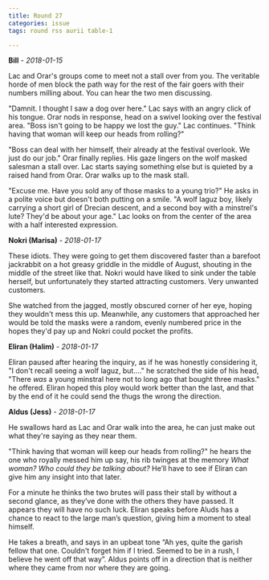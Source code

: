 ```yaml
---
title: Round 27
categories: issue
tags: round rss aurii table-1

---
```


**Bill** - *2018-01-15*

Lac and Orar's groups come to meet not a stall over from you. The veritable horde of men block the path way for the rest of the fair goers with their numbers milling about. You can hear the two men discussing. 

"Damnit. I thought I saw a dog over here." Lac says with an angry click of his tongue. Orar nods in response, head on a swivel looking over the festival area. "Boss isn't going to be happy we lost the guy." Lac continues. "Think having that woman will keep our heads from rolling?"

"Boss can deal with her himself, their already at the festival overlook. We just do our job." Orar finally replies. His gaze lingers on the wolf masked salesman a stall over. Lac starts saying something else but is quieted by a raised hand from Orar. Orar walks up to the mask stall.

"Excuse me. Have you sold any of those masks to a young trio?" He asks in a polite voice but doesn't both putting on a smile. "A wolf laguz boy, likely carrying a short girl of Drecian descent, and a second boy with a minstrel's lute? They'd be about your age." Lac looks on from the center of the area with a half interested expression.

**Nokri (Marisa)** - *2018-01-17*

These idiots. They were going to get them discovered  faster than a barefoot jackrabbit on a hot greasy griddle in the middle of August, shouting in the middle of the street like that. Nokri would have liked to sink under the table herself, but unfortunately they started attracting customers. Very unwanted customers.

She watched from the jagged, mostly obscured corner of her eye, hoping they wouldn't mess this up. Meanwhile, any customers that approached her would be told the masks were a random, evenly numbered price in the hopes they'd pay up and Nokri could pocket the profits.

**Eliran (Halim)** - *2018-01-17*

Eliran paused after hearing the inquiry, as if he was honestly considering it, "I don't recall seeing a wolf laguz, but...." he scratched the side of his head, "There _was_ a young minstral here not to long ago that bought three masks." he offered. Eliran hoped this ploy would work better than the last, and that by the end of it he could send the thugs the wrong the direction.

**Aldus (Jess)** - *2018-01-17*

He swallows hard as Lac and Orar walk into the area, he can just make out what they're saying as they near them. 

"Think having that woman will keep our heads from rolling?" he hears the one who royally messed him up say, his rib twinges at the memory *What woman? Who could they be talking about?*  He’ll have to see if Eliran can give him any insight into that later.
 
For a minute he thinks the two brutes will pass their stall by without a second glance, as they’ve done with the others they have passed. It appears they will have no such luck.  Eliran speaks before Aluds has a chance to react to the large man’s question, giving him a moment to steal himself. 

He takes a breath, and says in an upbeat tone “Ah yes, quite the garish fellow that one. Couldn't forget him if I tried. Seemed to be in a rush, I believe he went off that way”. Aldus points off in a direction that is neither where they came from nor where they are going.



<!-- re.findall('a.*?(?=a|$)', t+'x') -->